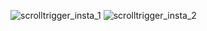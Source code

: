 ![scrolltrigger_insta_1](https://user-images.githubusercontent.com/10493342/168532022-31c9e62c-f820-4f76-9401-fa17dc57e20a.jpg)
![scrolltrigger_insta_2](https://user-images.githubusercontent.com/10493342/168532028-32eb8a80-416e-4149-922d-98acfde1220f.jpg)
